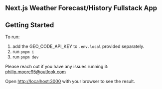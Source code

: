 ## Next.js Weather Forecast/History Fullstack App

## Getting Started

To run:

1. add the GEO_CODE_API_KEY to `.env.local` provided separately.
2. run `pnpm i`
3. run `pnpm dev`

Please reach out if you have any issues running it: philip.moore95@outlook.com

Open [http://localhost:3000](http://localhost:3000) with your browser to see the result.
